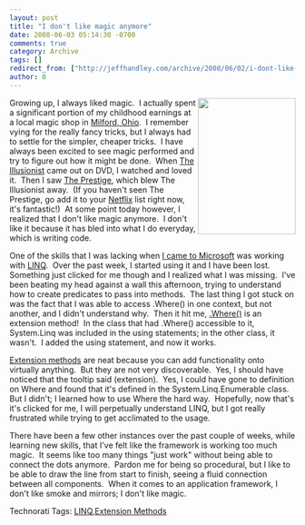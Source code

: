 ```yaml
---
layout: post
title: "I don't like magic anymore"
date: 2008-06-03 05:14:30 -0700
comments: true
category: Archive
tags: []
redirect_from: ["http://jeffhandley.com/archive/2008/06/02/i-dont-like-magic-anymore.aspx"]
author: 0
---
```

<!-- more -->
<p><img height="240" src="http://customersrock.files.wordpress.com/2007/07/magic-hat.jpg" width="172" align="right" />Growing up, I always liked magic.  I actually spent a significant portion of my childhood earnings at a local magic shop in <a href="http://www.milfordohio.org/" target="_blank">Milford, Ohio</a>.  I remember vying for the really fancy tricks, but I always had to settle for the simpler, cheaper tricks.  I have always been excited to see magic performed and try to figure out how it might be done.  When <a href="http://www.imdb.com/title/tt0443543/" target="_blank">The Illusionist</a> came out on DVD, I watched and loved it.  Then I saw <a href="http://www.imdb.com/title/tt0482571/" target="_blank">The Prestige</a>, which blew The Illusionist away.  (If you haven't seen The Prestige, go add it to your <a href="http://www.netflix.com/Movie/The_Prestige/70047095?lnkctr=srchrd-sr&amp;strkid=1905684886_0_0" target="_blank">Netflix</a> list right now, it's fantastic!)  At some point today however, I realized that I don't like magic anymore.  I don't like it because it has bled into what I do everyday, which is writing code.</p>  <p>One of the skills that I was lacking when <a href="http://blog.jeffhandley.com/archive/2008/05/12/life.reboot.aspx" target="_blank">I came to Microsoft</a> was working with <a href="http://msdn.microsoft.com/en-us/netframework/aa904594.aspx" target="_blank">LINQ</a>.  Over the past week, I started using it and I have been lost.  Something just clicked for me though and I realized what I was missing.  I've been beating my head against a wall this afternoon, trying to understand how to create predicates to pass into methods.  The last thing I got stuck on was the fact that I was able to access .Where() in one context, but not another, and I didn't understand why.  Then it hit me, <a href="http://msdn.microsoft.com/en-us/library/bb534803.aspx" target="_blank">.Where()</a> is an extension method!  In the class that had .Where() accessible to it, System.Linq was included in the using statements; in the other class, it wasn't.  I added the using statement, and now it works.</p>  <p><a href="http://msdn.microsoft.com/en-us/library/bb383977.aspx" target="_blank">Extension methods</a> are neat because you can add functionality onto virtually anything.  But they are not very discoverable.  Yes, I should have noticed that the tooltip said (extension).  Yes, I could have gone to definition on Where and found that it's defined in the System.Linq.Enumerable class.  But I didn't; I learned how to use Where the hard way.  Hopefully, now that's it's clicked for me, I will perpetually understand LINQ, but I got really frustrated while trying to get acclimated to the usage.</p>  <p>There have been a few other instances over the past couple of weeks, while learning new skills, that I've felt like the framework is working too much magic.  It seems like too many things "just work" without being able to connect the dots anymore.  Pardon me for being so procedural, but I like to be able to draw the line from start to finish, seeing a fluid connection between all components.  When it comes to an application framework, I don't like smoke and mirrors; I don't like magic.</p>  <div class="wlWriterSmartContent" id="scid:0767317B-992E-4b12-91E0-4F059A8CECA8:9512e994-baaa-4f55-b824-83ca70cee18f" style="padding-right: 0px; display: inline; padding-left: 0px; padding-bottom: 0px; margin: 0px; padding-top: 0px">Technorati Tags: <a href="http://technorati.com/tags/LINQ" rel="tag">LINQ</a>,<a href="http://technorati.com/tags/Extension%20Methods" rel="tag">Extension Methods</a></div>

